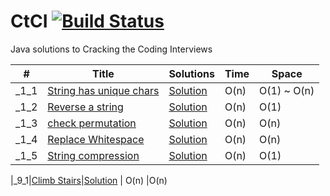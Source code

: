 # CtCI [![Build Status](https://travis-ci.org/fishercoder1534/CtCI.svg?branch=master)](https://travis-ci.org/fishercoder1534/CtCI)
Java solutions to Cracking the Coding Interviews

|  #  |      Title     |   Solutions   | Time          | Space           
|-----|----------------|---------------|---------------|---------------
|_1_1|[String has unique chars](../master/src/main/java/com/fisher/coder/chapter1/_1_1.java)|[Solution](../master/src/main/java/com/fisher/coder/chapter1/_1_1.java) | O(n) |O(1) ~ O(n)
|_1_2|[Reverse a string](../master/src/main/java/com/fisher/coder/chapter1/_1_2.java)|[Solution](../master/src/main/java/com/fisher/coder/chapter1/_1_2.java) | O(n) |O(1)
|_1_3|[check permutation](../master/src/main/java/com/fisher/coder/chapter1/_1_3.java)|[Solution](../master/src/main/java/com/fisher/coder/chapter1/_1_3.java) | O(n) |O(n)
|_1_4|[Replace Whitespace](../master/src/main/java/com/fisher/coder/chapter1/_1_4.java)|[Solution](../master/src/main/java/com/fisher/coder/chapter1/_1_4.java) | O(n) |O(n)
|_1_5|[String compression](../master/src/main/java/com/fisher/coder/chapter1/_1_5.java)|[Solution](../master/src/main/java/com/fisher/coder/chapter1/_1_5.java) | O(n) |O(1)

|_9_1|[Climb Stairs](../master/src/main/java/com/fisher/coder/chapter9/_9_1.java)|[Solution](../master/src/main/java/com/fisher/coder/chapter9/_9_1.java) | O(n) |O(n)
